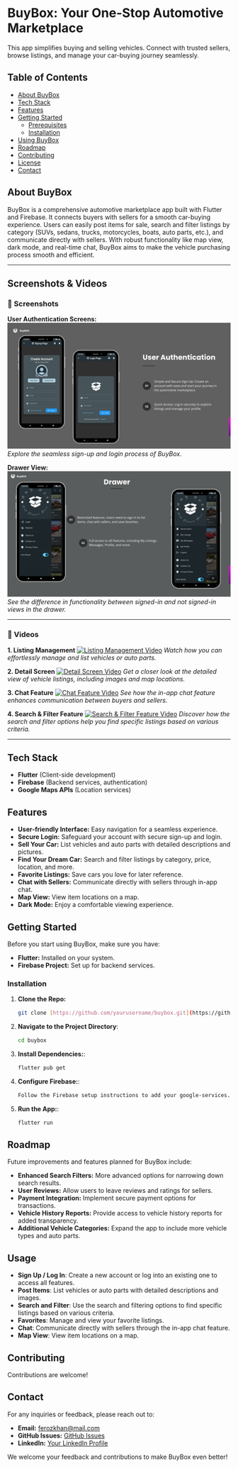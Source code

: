 # BuyBox: Your One-Stop Automotive Marketplace

This app simplifies buying and selling vehicles. Connect with trusted sellers, browse listings, and manage your car-buying journey seamlessly.

## Table of Contents
* [About BuyBox](#about-the-project)
* [Tech Stack](#tech-stack)
* [Features](#features)
* [Getting Started](#getting-started)
    * [Prerequisites](#prerequisites)
    * [Installation](#installation)
* [Using BuyBox](#usage)
* [Roadmap](#roadmap)
* [Contributing](#contributing)
* [License](#license)
* [Contact](#contact)

## About BuyBox 

BuyBox is a comprehensive automotive marketplace app built with Flutter and Firebase. It connects buyers with sellers for a smooth car-buying experience. Users can easily post items for sale, search and filter listings by category (SUVs, sedans, trucks, motorcycles, boats, auto parts, etc.), and communicate directly with sellers. With robust functionality like map view, dark mode, and real-time chat, BuyBox aims to make the vehicle purchasing process smooth and efficient.

---

## Screenshots & Videos

### 📸 Screenshots

**User Authentication Screens:**
![Sign Up Screen](assets/media/Signup_Login.png)
*Explore the seamless sign-up and login process of BuyBox.*

**Drawer View:**
![Drawer Comparison](assets/media/Drawer_Signed_vs_NotSigned.png)
*See the difference in functionality between signed-in and not signed-in views in the drawer.*

---

### 🎥 Videos

**1. Listing Management**
[![Listing Management Video](https://img.youtube.com/vi/o6xA20J1ThU/maxresdefault.jpg)](https://youtu.be/o6xA20J1ThU)
*Watch how you can effortlessly manage and list vehicles or auto parts.*

**2. Detail Screen**
[![Detail Screen Video](https://img.youtube.com/vi/55udmKIJ0CU/maxresdefault.jpg)](https://youtu.be/55udmKIJ0CU)
*Get a closer look at the detailed view of vehicle listings, including images and map locations.*

**3. Chat Feature**
[![Chat Feature Video](https://img.youtube.com/vi/wXaKX9Dgsuc/maxresdefault.jpg)](https://youtu.be/wXaKX9Dgsuc)
*See how the in-app chat feature enhances communication between buyers and sellers.*

**4. Search & Filter Feature**
[![Search & Filter Feature Video](https://img.youtube.com/vi/AVCtrwxUHog/maxresdefault.jpg)](https://youtu.be/AVCtrwxUHog)
*Discover how the search and filter options help you find specific listings based on various criteria.*

---

## Tech Stack
* **Flutter** (Client-side development)
* **Firebase** (Backend services, authentication)
* **Google Maps APIs** (Location services)

## Features
* **User-friendly Interface:** Easy navigation for a seamless experience.
* **Secure Login:** Safeguard your account with secure sign-up and login.
* **Sell Your Car:** List vehicles and auto parts with detailed descriptions and pictures.
* **Find Your Dream Car:** Search and filter listings by category, price, location, and more.
* **Favorite Listings:** Save cars you love for later reference.
* **Chat with Sellers:** Communicate directly with sellers through in-app chat.
* **Map View:** View item locations on a map.
* **Dark Mode:** Enjoy a comfortable viewing experience.

## Getting Started

Before you start using BuyBox, make sure you have:
* **Flutter:** Installed on your system.
* **Firebase Project:** Set up for backend services.

### Installation
1. **Clone the Repo:**
   ```bash
   git clone [https://github.com/yourusername/buybox.git](https://github.com/yourusername/buybox.git)
2. **Navigate to the Project Directory**:
   ```bash
   cd buybox
3. **Install Dependencies:**:
    ```bash
   flutter pub get
4. **Configure Firebase:**:
    ```bash
   Follow the Firebase setup instructions to add your google-services.json or GoogleService-Info.plist file to the project.
5. **Run the App:**:
    ```bash
   flutter run
## Roadmap

Future improvements and features planned for BuyBox include:
- **Enhanced Search Filters:** More advanced options for narrowing down search results.
- **User Reviews:** Allow users to leave reviews and ratings for sellers.
- **Payment Integration:** Implement secure payment options for transactions.
- **Vehicle History Reports:** Provide access to vehicle history reports for added transparency.
- **Additional Vehicle Categories:** Expand the app to include more vehicle types and auto parts.


## Usage

- **Sign Up / Log In**: Create a new account or log into an existing one to access all features.
- **Post Items**: List vehicles or auto parts with detailed descriptions and images.
- **Search and Filter**: Use the search and filtering options to find specific listings based on various criteria.
- **Favorites**: Manage and view your favorite listings.
- **Chat**: Communicate directly with sellers through the in-app chat feature.
- **Map View**: View item locations on a map.

## Contributing

Contributions are welcome!

## Contact

For any inquiries or feedback, please reach out to:
- **Email:** [ferozkhan@mail.com](mailto:ferozkhan@mail.com)
- **GitHub Issues:** [GitHub Issues](https://github.com/yourusername/buybox/issues)
- **LinkedIn:** [Your LinkedIn Profile](https://www.linkedin.com/in/yourprofile)

We welcome your feedback and contributions to make BuyBox even better!







   


        

    
